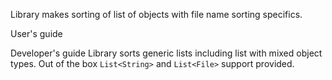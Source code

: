 Library makes sorting of list of objects with file name sorting specifics.

User's guide

Developer's guide
Library sorts generic lists including list with mixed object types. Out of the box ```List<String>``` and ```List<File>``` support provided.

